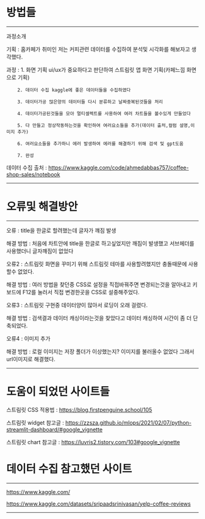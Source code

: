 
# 방법들

---

과정소개

기획 : 홈카페가 취미인 저는 커피관련 데이터를 수집하여 분석및 시각화를 해보자고 생각했다.

과정 :  1. 화면 기획 ui/ux가 중요하다고 판단하여 스트림릿 앱 화면 기획(카페느낌 화면으로 기획)

        2. 데이터 수집 kaggle에 좋은 데이터들을 수집하였다

        3. 데이터가공 많은양의 데이터들 다시 분류하고 날짜중복된것들을 처리

        4. 데이터가공된것들을 모아 멀티셀렉트를 사용하여 여러 차트들을 볼수있게 만들었다

        5. 다 만들고 정상작동하는것을 확인하여 여러요소들을 추가(데이터 출처,컬럼 설명,이미지 추가)

        6. 여러요소들을 추가하니 에러 발생하여 에러를 해결하기 위해 검색 및 gpt도움

        7. 완성

데이터 수집 출처 : https://www.kaggle.com/code/ahmedabbas757/coffee-shop-sales/notebook

---

# 오류및 해결방안

---

오류 : title을 한글로 할려했는데 글자가 꺠짐 발생

해결 방법 : 처음에 차트안에 title을 한글로 하고싶었지만 깨짐이 발생했고 
           서브헤더를 사용했더니 글자꺠짐이 없었다

오류2 : 스트림릿 화면을 꾸미기 위해 스트림릿 테마를 사용할려했지만 충돌때문에
        사용할수 없었다.

해결 방법 : 여러 방법을 찾던중 CSS로 설정을 직접바꿔주면 변경되는것을   알아내고
            키보드에 F12를 눌러서 직접 변경한곳을 CSS로 설중해주었다.

오류3 : 스트림릿 구현중 데이터양이 많아서 로딩이 오래 걸렸다.

해결 방법 : 검색결과 데이터 캐싱이라는것을 찾았다고
           데이터 캐싱하여 시간이 좀 더 단축되었다.

오류4 : 이미지 추가 

해결 방법 : 로컬 이미지는 저장 폴더가 이상했는지? 이미지를 불러올수 없었다 그래서 url이미지로 해결했다.

---

# 도움이 되었던 사이트들

스트림릿 CSS 적용법 : https://blog.firstpenguine.school/105

스트림릿 widget 참고글 : https://zzsza.github.io/mlops/2021/02/07/python-streamlit-dashboard/#google_vignette

스트림릿 chart 참고글 : https://luvris2.tistory.com/103#google_vignette

# 데이터 수집 참고했던 사이트

---

https://www.kaggle.com/

https://www.kaggle.com/datasets/sripaadsrinivasan/yelp-coffee-reviews


---



